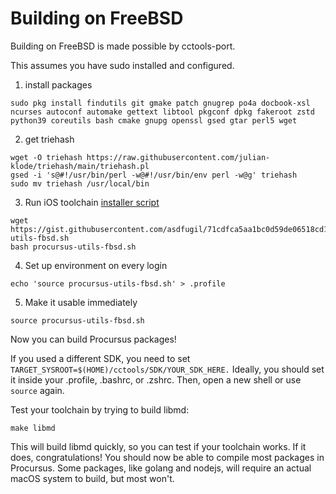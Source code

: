 # Building on FreeBSD
Building on FreeBSD is made possible by cctools-port.

This assumes you have sudo installed and configured.

1. install packages
```
sudo pkg install findutils git gmake patch gnugrep po4a docbook-xsl ncurses autoconf automake gettext libtool pkgconf dpkg fakeroot zstd python39 coreutils bash cmake gnupg openssl gsed gtar perl5 wget
```
2. get triehash
```
wget -O triehash https://raw.githubusercontent.com/julian-klode/triehash/main/triehash.pl
gsed -i 's@#!/usr/bin/perl -w@#!/usr/bin/env perl -w@g' triehash
sudo mv triehash /usr/local/bin
```
3. Run iOS toolchain [installer script](https://gist.github.com/asdfugil/71cdfca5aa1bc0d59de06518cd1c530c)
```
wget https://gist.githubusercontent.com/asdfugil/71cdfca5aa1bc0d59de06518cd1c530c/raw/d1c87a29c2659c6a6ad090638de3053934ad477e/procursus-utils-fbsd.sh
bash procursus-utils-fbsd.sh
```
4. Set up environment on every login
```
echo 'source procursus-utils-fbsd.sh' > .profile
```

5. Make it usable immediately
```
source procursus-utils-fbsd.sh
```
Now you can build Procursus packages! 

If you used a different SDK, you need to set `TARGET_SYSROOT=$(HOME)/cctools/SDK/YOUR_SDK_HERE.` Ideally, you should set it inside your .profile, .bashrc, or .zshrc. Then, open a new shell or use `source` again.

Test your toolchain by trying to build libmd: 

```make libmd```

This will build libmd quickly, so you can test if your toolchain works. If it does, congratulations! 
You should now be able to compile most packages in Procursus. 
Some packages, like golang and nodejs, will require an actual macOS system to build, but most won't.
